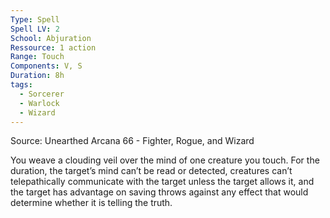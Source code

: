 ```yaml
---
Type: Spell
Spell LV: 2
School: Abjuration
Ressource: 1 action
Range: Touch
Components: V, S
Duration: 8h
tags:
  - Sorcerer
  - Warlock
  - Wizard
---
```

Source: Unearthed Arcana 66 - Fighter, Rogue, and Wizard

You weave a clouding veil over the mind of one creature you touch. For the duration, the target’s mind can’t be read or detected, creatures can’t telepathically communicate with the target unless the target allows it, and the target has advantage on saving throws against any effect that would determine whether it is telling the truth.